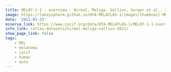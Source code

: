 ```yaml
---
title: MEL07-1-1 - overview - Nirmal, Maliga, Vallius, Sorger et al., 2021
image: https://labsyspharm.github.io/HTA-MELATLAS-1/images/thumbnail-MEL07-1-1-overview.jpg
date: '2011-01-23'
minerva_link: https://www.cycif.org/data/HTA-MELATLAS-1/MEL07-1-1-overview
info_link: /atlas-datasets/nirmal-maliga-vallius-2021/
show_page_link: false
tags:
    - MEL
    - melanoma
    - cycif
    - human
    - auto
---
```

